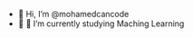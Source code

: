 - 👋 Hi, I’m @mohamedcancode
- 👀 🌱 I’m currently studying Maching Learning

<!---
mohamedcancode/mohamedcancode is a ✨ special ✨ repository because its `README.md` (this file) appears on your GitHub profile.
You can click the Preview link to take a look at your changes.
--->

